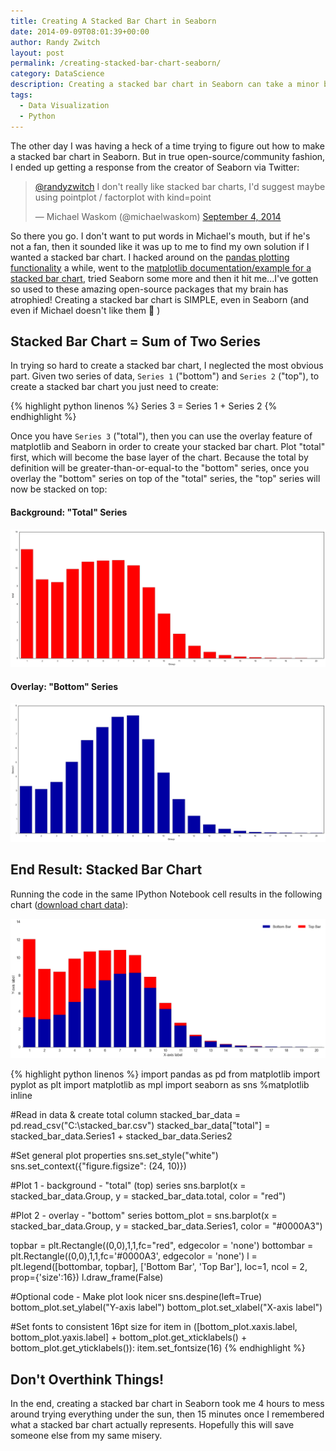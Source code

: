 ```yaml
---
title: Creating A Stacked Bar Chart in Seaborn
date: 2014-09-09T08:01:39+00:00
author: Randy Zwitch
layout: post
permalink: /creating-stacked-bar-chart-seaborn/
category: DataScience
description: Creating a stacked bar chart in Seaborn can take a minor bit of effort, but the cognitive refresher for me was well worth the effort.
tags:
  - Data Visualization
  - Python
---
```

The other day I was having a heck of a time trying to figure out how to make a stacked bar chart in Seaborn. But in true open-source/community fashion, I ended up getting a response from the creator of Seaborn via Twitter:

<blockquote class="twitter-tweet" lang="en" data-conversation="none">
  <p>
    <a href="https://twitter.com/randyzwitch">@randyzwitch</a> I don't really like stacked bar charts, I'd suggest maybe using pointplot / factorplot with kind=point
  </p>

  <p>
    — Michael Waskom (@michaelwaskom) <a href="https://twitter.com/michaelwaskom/status/507608729840152578">September 4, 2014</a>
  </p>
</blockquote>

So there you go. I don't want to put words in Michael's mouth, but if he's not a fan, then it sounded like it was up to me to find my own solution if I wanted a stacked bar chart. I hacked around on the [pandas plotting functionality](http://pandas.pydata.org/pandas-docs/stable/visualization.html) a while, went to the [matplotlib documentation/example for a stacked bar chart](http://matplotlib.org/1.3.1/examples/pylab_examples/bar_stacked.html), tried Seaborn some more and then it hit me...I've gotten so used to these amazing open-source packages that my brain has atrophied! Creating a stacked bar chart is SIMPLE, even in Seaborn (and even if Michael doesn't like them 🙂 )

## Stacked Bar Chart = Sum of Two Series

In trying so hard to create a stacked bar chart, I neglected the most obvious part. Given two series of data, `Series 1` ("bottom") and `Series 2` ("top"), to create a stacked bar chart you just need to create:

{% highlight python linenos %}
Series 3 = Series 1 + Series 2
{% endhighlight %}

Once you have `Series 3` ("total"), then you can use the overlay feature of matplotlib and Seaborn in order to create your stacked bar chart. Plot "total" first, which will become the base layer of the chart. Because the total by definition will be greater-than-or-equal-to the "bottom" series, once you overlay the "bottom" series on top of the "total" series, the "top" series will now be stacked on top:

#### Background: "Total" Series

![background_total](/wp-content/uploads/2014/09/background_total.png)

#### Overlay: "Bottom" Series

![bottom_plot](/wp-content/uploads/2014/09/bottom_plot1.png)

## End Result: Stacked Bar Chart

Running the code in the same IPython Notebook cell results in the following chart ([download chart data](http://randyzwitch.com/wp-content/uploads/2014/09/stacked_bar.csv)):

![stacked-bar-seaborn](/wp-content/uploads/2014/09/stacked-bar-seaborn.png)

{% highlight python linenos %}
import pandas as pd
from matplotlib import pyplot as plt
import matplotlib as mpl
import seaborn as sns
%matplotlib inline

#Read in data & create total column
stacked_bar_data = pd.read_csv("C:\stacked_bar.csv")
stacked_bar_data["total"] = stacked_bar_data.Series1 + stacked_bar_data.Series2

#Set general plot properties
sns.set_style("white")
sns.set_context({"figure.figsize": (24, 10)})

#Plot 1 - background - "total" (top) series
sns.barplot(x = stacked_bar_data.Group, y = stacked_bar_data.total, color = "red")

#Plot 2 - overlay - "bottom" series
bottom_plot = sns.barplot(x = stacked_bar_data.Group, y = stacked_bar_data.Series1, color = "#0000A3")


topbar = plt.Rectangle((0,0),1,1,fc="red", edgecolor = 'none')
bottombar = plt.Rectangle((0,0),1,1,fc='#0000A3',  edgecolor = 'none')
l = plt.legend([bottombar, topbar], ['Bottom Bar', 'Top Bar'], loc=1, ncol = 2, prop={'size':16})
l.draw_frame(False)

#Optional code - Make plot look nicer
sns.despine(left=True)
bottom_plot.set_ylabel("Y-axis label")
bottom_plot.set_xlabel("X-axis label")

#Set fonts to consistent 16pt size
for item in ([bottom_plot.xaxis.label, bottom_plot.yaxis.label] +
             bottom_plot.get_xticklabels() + bottom_plot.get_yticklabels()):
    item.set_fontsize(16)
{% endhighlight %}

## Don't Overthink Things!

In the end, creating a stacked bar chart in Seaborn took me 4 hours to mess around trying everything under the sun, then 15 minutes once I remembered what a stacked bar chart actually represents. Hopefully this will save someone else from my same misery.
